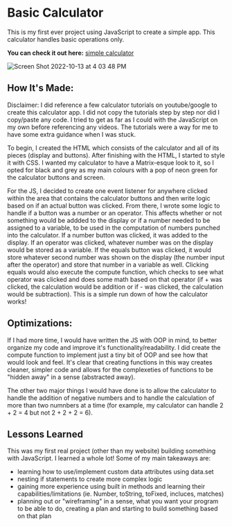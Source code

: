 # Basic Calculator

This is my first ever project using JavaScript to create a simple app. This calculator handles basic operations only.

**You can check it out here:** [simple calculator](https://simple-calculator-hwm.netlify.app)

![Screen Shot 2022-10-13 at 4 03 48 PM](https://user-images.githubusercontent.com/103898493/195698689-b6b45c3e-54f7-4cf1-a47b-9ddd20285a1d.png)

## How It's Made:

Disclaimer: I did reference a few calculator tutorials on youtube/google to create this calculator app. I did not copy the tutorials step by step nor did I copy/paste any code. I tried to get as far as I could with the JavaScript on my own before referencing any videos. The tutorials were a way for me to have some extra guidance when I was stuck. 

To begin, I created the HTML which consists of the calculator and all of its pieces (display and buttons). After finishing with the HTML, I started to 
style it with CSS. I wanted my calculator to have a Matrix-esque look to it, so I opted for black and grey as my main colours with a pop of neon green for
the calculator buttons and screen. 

For the JS, I decided to create one event listener for anywhere clicked within the area that contains the calculator buttons and then write logic based on
if an actual button was clicked. From there, I wrote some logic to handle if a button was a number or an operator. This affects whether or not something 
would be addded to the display or if a number needed to be assigned to a variable, to be used in the computation of numbers punched into the calculator.
If a number button was clicked, it was added to the display. If an operator was clicked, whatever number was on the display would be stored as a variable. 
If the equals button was clicked, it would store whatever second number was shown on the display (the number input after the operator)
and store that number in a variable as well. Clicking equals would also execute the compute function, which checks to see what operator was clicked and
does some math based on that operator (if + was clicked, the calculation would be addition or if - was clicked, the calculation would be subtraction). 
This is a simple run down of how the calculator works!

## Optimizations:
If I had more time, I would have written the JS with OOP in mind, to better organize my code and improve it's functionality/readability. I did create the
compute function to implement just a tiny bit of OOP and see how that would look and feel. It's clear that creating functions in this way 
creates cleaner, simpler code and allows for the complexeties of functions to be "hidden away" in a sense (abstracted away). 

The other two major things I would have done is to allow the calculator to handle the addition of negative numbers and to handle the calculation of more 
than two numnbers at a time (for example, my calculator can handle 2 + 2 = 4 but not 2 + 2 + 2 = 6). 

## Lessons Learned
This was my first real project (other than my website) building something with JavaScript. I learned a whole lot! Some of my main takeaways are:
- learning how to use/implement custom data attributes using data.set
- nesting if statements to create more complex logic 
- gaining more experience using built in methods and learning their capabilities/limitations (ie. Number, toString, toFixed, incluces, matches)
- planning out or "wireframing" in a sense, what you want your program to be able to do, creating a plan and starting to build something based on that plan

